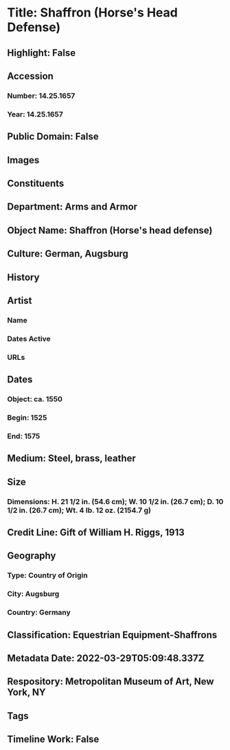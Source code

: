 # Title: Shaffron (Horse's Head Defense)
## Highlight: False
## Accession
### Number: 14.25.1657
### Year: 14.25.1657
## Public Domain: False
## Images
## Constituents
## Department: Arms and Armor
## Object Name: Shaffron (Horse's head defense)
## Culture: German, Augsburg
## History
## Artist
### Name
### Dates Active
### URLs
## Dates
### Object: ca. 1550
### Begin: 1525
### End: 1575
## Medium: Steel, brass, leather
## Size
### Dimensions: H. 21 1/2 in. (54.6 cm); W. 10 1/2 in. (26.7 cm); D. 10 1/2 in. (26.7 cm); Wt. 4 lb. 12 oz. (2154.7 g)
## Credit Line: Gift of William H. Riggs, 1913
## Geography
### Type: Country of Origin
### City: Augsburg
### Country: Germany
## Classification: Equestrian Equipment-Shaffrons
## Metadata Date: 2022-03-29T05:09:48.337Z
## Respository: Metropolitan Museum of Art, New York, NY
## Tags
## Timeline Work: False